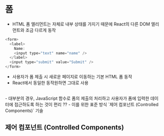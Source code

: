 # 폼
- HTML 폼 엘리먼트는 자체로 내부 상태를 가지기 때문에 React의 다른 DOM 엘리먼트와 조금 다르게 동작
```javascript
<form>
  <label>
    Name:
    <input type="text" name="name" />
  </label>
  <input type="submit" value="Submit" />
</form>
```
- 사용자가 폼 제출 시 새로운 페이지로 이동하는 기본 HTML 폼 동작
- React에서 동일한 동작원하면 그대로 사용
<br>
- 대부분의 경우, JavaScript 함수로 폼의 제출의 처리하고 사용자가 폼에 입력한 데이터에 접근하도록 하는 것이 편리 ??
- 이를 위한 표준 방식 `제어 컴포넌트 (Controlled Components)` 기술

## 제어 컴포넌트 (Controlled Components)

